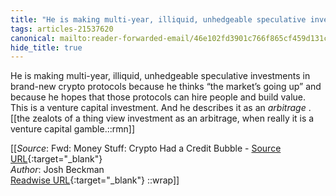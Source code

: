 ```yaml
---
title: "He is making multi-year, illiquid, unhedgeable speculative investments in brand-new ..."
tags: articles-21537620
canonical: mailto:reader-forwarded-email/46e102fd3901c766f865cf459d131c96
hide_title: true
---
```


He is making multi-year, illiquid, unhedgeable speculative investments in brand-new crypto protocols because he thinks “the market’s going up” and because he hopes that those protocols can hire people and build value. This is a venture capital investment. And he describes it as an *arbitrage* .
[[the zealots of a thing view investment as an arbitrage, when really it is a venture capital gamble.::rmn]]


[[_Source_: Fwd: Money Stuff: Crypto Had a Credit Bubble - [Source URL](mailto:reader-forwarded-email/46e102fd3901c766f865cf459d131c96){:target="_blank"}<br>
_Author_: Josh Beckman<br>
[Readwise URL](https://readwise.io/open/427692478){:target="_blank"}
::wrap]]
